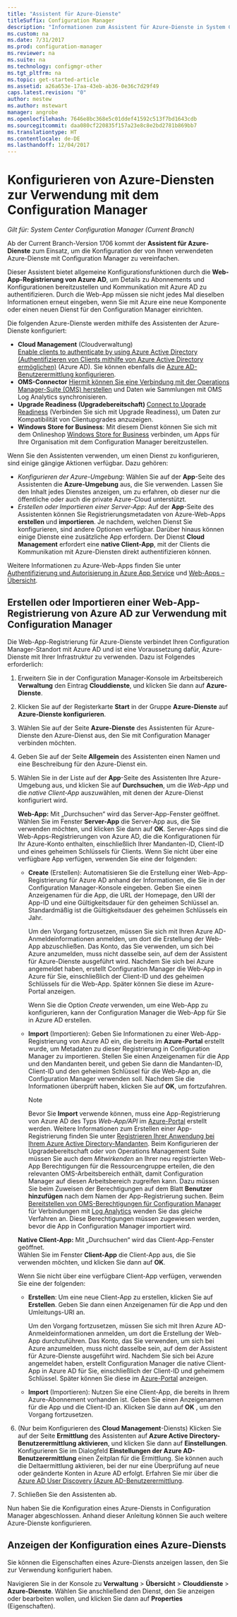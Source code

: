 ```yaml
---
title: "Assistent für Azure-Dienste"
titleSuffix: Configuration Manager
description: "Informationen zum Assistent für Azure-Dienste in System Center Configuration Manager"
ms.custom: na
ms.date: 7/31/2017
ms.prod: configuration-manager
ms.reviewer: na
ms.suite: na
ms.technology: configmgr-other
ms.tgt_pltfrm: na
ms.topic: get-started-article
ms.assetid: a26a653e-17aa-43eb-ab36-0e36c7d29f49
caps.latest.revision: "0"
author: mestew
ms.author: mstewart
manager: angrobe
ms.openlocfilehash: 7646e8bc368e5c01ddef41592c513f7bd1643cdb
ms.sourcegitcommit: daa080cf220835f157a23e8c8e2bd2781b869bb7
ms.translationtype: HT
ms.contentlocale: de-DE
ms.lasthandoff: 12/04/2017
---
```

# <a name="configure-azure-services-for-use-with-configuration-manager"></a>Konfigurieren von Azure-Diensten zur Verwendung mit dem Configuration Manager

*Gilt für: System Center Configuration Manager (Current Branch)*

Ab der Current Branch-Version 1706 kommt der **Assistent für Azure-Dienste** zum Einsatz, um die Konfiguration der von Ihnen verwendeten Azure-Dienste mit Configuration Manager zu vereinfachen.

Dieser Assistent bietet allgemeine Konfigurationsfunktionen durch die **Web-App-Registrierung von Azure AD**, um Details zu Abonnements und Konfigurationen bereitzustellen und Kommunikation mit Azure AD zu authentifizieren. Durch die Web-App müssen sie nicht jedes Mal dieselben Informationen erneut eingeben, wenn Sie mit Azure eine neue Komponente oder einen neuen Dienst für den Configuration Manager einrichten.

Die folgenden Azure-Dienste werden mithilfe des Assistenten der Azure-Dienste konfiguriert:
-   **Cloud Management**  (Cloudverwaltung)  
    [Enable clients to authenticate by using Azure Active Directory (Authentifizieren von Clients mithilfe von Azure Active Directory ermöglichen)](/sccm/core/clients/deploy/deploy-clients-cmg-azure) (Azure AD). Sie können ebenfalls die [Azure AD-Benutzerermittlung konfigurieren](/sccm/core/servers/deploy/configure/configure-discovery-methods#azureaadisc).
-   **OMS-Connector**
    [ Hiermit können Sie eine Verbindung mit der Operations Manager-Suite (OMS) herstellen](/sccm/core/clients/manage/sync-data-microsoft-operations-management-suite) und Daten wie Sammlungen mit OMS Log Analytics synchronisieren.
-   **Upgrade Readiness (Upgradebereitschaft)**
    [Connect to Upgrade Readiness](/sccm/core/clients/manage/upgrade/upgrade-analytics) (Verbinden Sie sich mit Upgrade Readiness), um Daten zur Kompatibilität von Clientupgrades anzuzeigen.
-   **Windows Store for Business**: Mit diesem Dienst können Sie sich mit dem Onlineshop [Windows Store for Business](/sccm/apps/deploy-use/manage-apps-from-the-windows-store-for-business) verbinden, um Apps für Ihre Organisation mit dem Configuration Manager bereitzustellen.

Wenn Sie den Assistenten verwenden, um einen Dienst zu konfigurieren, sind einige gängige Aktionen verfügbar.
Dazu gehören:
-   *Konfigurieren der Azure-Umgebung*: Wählen Sie auf der **App**-Seite des Assistenten die **Azure-Umgebung** aus, die Sie verwenden. Lassen Sie den Inhalt jedes Dienstes anzeigen, um zu erfahren, ob dieser nur die öffentliche oder auch die private Azure-Cloud unterstützt.
-   *Erstellen oder Importieren einer Server-App*: Auf der **App**-Seite des Assistenten können Sie Registrierungsmetadaten von Azure-Web-Apps **erstellen** und **importieren**. Je nachdem, welchen Dienst Sie konfigurieren, sind andere Optionen verfügbar. Darüber hinaus können einige Dienste eine zusätzliche App erfordern. Der Dienst **Cloud Management** erfordert eine **native Client-App**, mit der Clients die Kommunikation mit Azure-Diensten direkt authentifizieren können.


Weitere Informationen zu Azure-Web-Apps finden Sie unter [Authentifizierung und Autorisierung in Azure App Service](/azure/app-service/app-service-authentication-overview) und [Web-Apps – Übersicht](/azure/app-service-web/app-service-web-overview).


## <a name="webapp"></a> Erstellen oder Importieren einer Web-App-Registrierung von Azure AD zur Verwendung mit Configuration Manager

Die Web-App-Registrierung für Azure-Dienste verbindet Ihren Configuration Manager-Standort mit Azure AD und ist eine Voraussetzung dafür, Azure-Dienste mit Ihrer Infrastruktur zu verwenden. Dazu ist Folgendes erforderlich:

1.  Erweitern Sie in der Configuration Manager-Konsole im Arbeitsbereich **Verwaltung** den Eintrag **Clouddienste**, und klicken Sie dann auf **Azure-Dienste**.
2.  Klicken Sie auf der Registerkarte **Start** in der Gruppe **Azure-Dienste** auf **Azure-Dienste konfigurieren**.
3.  Wählen Sie auf der Seite **Azure-Dienste** des Assistenten für Azure-Dienste den Azure-Dienst aus, den Sie mit Configuration Manager verbinden möchten.
4.  Geben Sie auf der Seite **Allgemein** des Assistenten einen Namen und eine Beschreibung für den Azure-Dienst ein.
5.  Wählen Sie in der Liste auf der **App**-Seite des Assistenten Ihre Azure-Umgebung aus, und klicken Sie auf **Durchsuchen**, um die *Web-App* und die *native Client-App* auszuwählen, mit denen der Azure-Dienst konfiguriert wird.

    **Web-App:** Mit „Durchsuchen“ wird das Server-App-Fenster geöffnet.    
      Wählen Sie im Fenster **Server-App** die Server-App aus, die Sie verwenden möchten, und klicken Sie dann auf **OK**. Server-Apps sind die Web-Apps-Registrierungen von Azure AD, die die Konfigurationen für Ihr Azure-Konto enthalten, einschließlich Ihrer Mandanten-ID, Client-ID und eines geheimen Schlüssels für Clients.
    Wenn Sie nicht über eine verfügbare App verfügen, verwenden Sie eine der folgenden:

    - **Create** (Erstellen): Automatisieren Sie die Erstellung einer Web-App-Registrierung für Azure AD anhand der Informationen, die Sie in der Configuration Manager-Konsole eingeben. Geben Sie einen Anzeigenamen für die App, die URL der Homepage, den URI der App-ID und eine Gültigkeitsdauer für den geheimen Schlüssel an. Standardmäßig ist die Gültigkeitsdauer des geheimen Schlüssels ein Jahr.
        
        Um den Vorgang fortzusetzen, müssen Sie sich mit Ihren Azure AD-Anmeldeinformationen anmelden, um dort die Erstellung der Web-App abzuschließen. Das Konto, das Sie verwenden, um sich bei Azure anzumelden, muss nicht dasselbe sein, auf dem der Assistent für Azure-Dienste ausgeführt wird. Nachdem Sie sich bei Azure angemeldet haben, erstellt Configuration Manager die Web-App in Azure für Sie, einschließlich der Client-ID und des geheimen Schlüssels für die Web-App. Später können Sie diese im Azure-Portal anzeigen.

        Wenn Sie die Option *Create* verwenden, um eine Web-App zu konfigurieren, kann der Configuration Manager die Web-App für Sie in Azure AD erstellen.
    
    - **Import** (Importieren): Geben Sie Informationen zu einer Web-App-Registrierung von Azure AD ein, die bereits im **Azure-Portal** erstellt wurde, um Metadaten zu dieser Registrierung in Configuration Manager zu importieren. Stellen Sie einen Anzeigenamen für die App und den Mandanten bereit, und geben Sie dann die Mandanten-ID, Client-ID und den geheimen Schlüssel für die Web-App an, die Configuration Manager verwenden soll. Nachdem Sie die Informationen überprüft haben, klicken Sie auf **OK**, um fortzufahren.
        > [!NOTE]
        > Bevor Sie **Import** verwende können, muss eine App-Registrierung von Azure AD des Typs *Web-App/API* im [Azure-Portal](https://portal.azure.com) erstellt werden. Weitere Informationen zum Erstellen einer App-Registrierung finden Sie unter [Registrieren Ihrer Anwendung bei Ihrem Azure Active Directory-Mandanten](/azure/active-directory/active-directory-app-registration). Beim Konfigurieren der Upgradebereitschaft oder von Operations Management Suite müssen Sie auch dem *Mitwirkenden* an Ihrer neu registrierten Web-App Berechtigungen für die Ressourcengruppe erteilen, die den relevanten OMS-Arbeitsbereich enthält, damit Configuration Manager auf diesen Arbeitsbereich zugreifen kann. Dazu müssen Sie beim Zuweisen der Berechtigungen auf dem Blatt **Benutzer hinzufügen** nach dem Namen der App-Registrierung suchen. Beim [Bereitstellen von OMS-Berechtigungen für Configuration Manager](https://docs.microsoft.com/azure/log-analytics/log-analytics-sccm#provide-configuration-manager-with-permissions-to-oms) für Verbindungen mit [Log Analytics](https://docs.microsoft.com/azure/log-analytics/log-analytics-sccm) wenden Sie das gleiche Verfahren an. Diese Berechtigungen müssen zugewiesen werden, bevor die App in Configuration Manager importiert wird.


    **Native Client-App:** Mit „Durchsuchen“ wird das Client-App-Fenster geöffnet.  
     Wählen Sie im Fenster **Client-App** die Client-App aus, die Sie verwenden möchten, und klicken Sie dann auf **OK**.

     Wenn Sie nicht über eine verfügbare Client-App verfügen, verwenden Sie eine der folgenden:
     - **Erstellen**: Um eine neue Client-App zu erstellen, klicken Sie auf **Erstellen**. Geben Sie dann einen Anzeigenamen für die App und den Umleitungs-URI an.

         Um den Vorgang fortzusetzen, müssen Sie sich mit Ihren Azure AD-Anmeldeinformationen anmelden, um dort die Erstellung der Web-App durchzuführen. Das Konto, das Sie verwenden, um sich bei Azure anzumelden, muss nicht dasselbe sein, auf dem der Assistent für Azure-Dienste ausgeführt wird. Nachdem Sie sich bei Azure angemeldet haben, erstellt Configuration Manager die native Client-App in Azure AD für Sie, einschließlich der Client-ID und geheimem Schlüssel. Später können Sie diese im [Azure-Portal](https://portal.azure.com) anzeigen. 

     - **Import** (Importieren): Nutzen Sie eine Client-App, die bereits in Ihrem Azure-Abonnement vorhanden ist. Geben Sie einen Anzeigenamen für die App und die Client-ID an. Klicken Sie dann auf **OK** , um den Vorgang fortzusetzen.

  <!--  MOVE THIS AND STEP 6 TO configure Azure AD User Discover  content
       [!TIP]  
     When you use Import, the account you use to run the wizard must have the *Read directory data* application permission in the Azure portal. This is required to set the correct permissions for the App. When you use Create, Configuration Manager creates the app with the correct permissions. However, you still must give consent to the application in the Azure portal.   -->


6.  (Nur beim Konfigurieren des **Cloud Management**-Diensts) Klicken Sie auf der Seite **Ermittlung** des Assistenten auf **Azure Active Directory-Benutzerermittlung aktivieren**, und klicken Sie dann auf **Einstellungen**.
Konfigurieren Sie im Dialogfeld **Einstellungen der Azure AD-Benutzerermittlung** einen Zeitplan für die Ermittlung. Sie können auch die Deltaermittlung aktivieren, bei der nur eine Überprüfung auf neue oder geänderte Konten in Azure AD erfolgt. Erfahren Sie mir über die [Azure AD User Discovery (Azure AD-Benutzerermittlung](/sccm/core/servers/deploy/configure/about-discovery-methods#azureaddisc).

7.  Schließen Sie den Assistenten ab.

Nun haben Sie die Konfiguration eines Azure-Diensts in Configuration Manager abgeschlossen. Anhand dieser Anleitung können Sie auch weitere Azure-Dienste konfigurieren.

## <a name="view-the-configuration-of-an-azure-service"></a>Anzeigen der Konfiguration eines Azure-Diensts
Sie können die Eigenschaften eines Azure-Diensts anzeigen lassen, den Sie zur Verwendung konfiguriert haben.

Navigieren Sie in der Konsole zu **Verwaltung** > **Übersicht** > **Clouddienste** > **Azure-Dienste**. Wählen Sie anschließend den Dienst, den Sie anzeigen oder bearbeiten wollen, und klicken Sie dann auf **Properties** (Eigenschaften).
